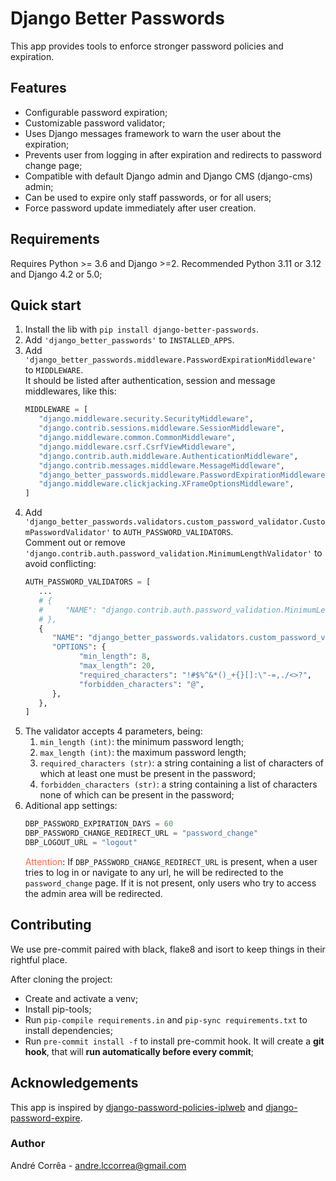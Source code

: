 # Django Better Passwords

This app provides tools to enforce stronger password policies and expiration.

## Features

* Configurable password expiration;
* Customizable password validator;
* Uses Django messages framework to warn the user about the expiration;
* Prevents user from logging in after expiration and redirects to password change page;
* Compatible with default Django admin and Django CMS (django-cms) admin;
* Can be used to expire only staff passwords, or for all users;
* Force password update immediately after user creation.

## Requirements

Requires Python >= 3.6 and Django >=2.
Recommended Python 3.11 or 3.12 and Django 4.2 or 5.0;

## Quick start

1. Install the lib with `pip install django-better-passwords`.
2. Add `'django_better_passwords'` to `INSTALLED_APPS`.
3. Add `'django_better_passwords.middleware.PasswordExpirationMiddleware'` to `MIDDLEWARE`. <br>It should be listed after authentication, session and message middlewares, like this:
   ```python
   MIDDLEWARE = [
      "django.middleware.security.SecurityMiddleware",
      "django.contrib.sessions.middleware.SessionMiddleware",
      "django.middleware.common.CommonMiddleware",
      "django.middleware.csrf.CsrfViewMiddleware",
      "django.contrib.auth.middleware.AuthenticationMiddleware",
      "django.contrib.messages.middleware.MessageMiddleware",
      "django_better_passwords.middleware.PasswordExpirationMiddleware",
      "django.middleware.clickjacking.XFrameOptionsMiddleware",
   ]
   ```
4. Add `'django_better_passwords.validators.custom_password_validator.CustomPasswordValidator'` to `AUTH_PASSWORD_VALIDATORS`.<br>
Comment out or remove `'django.contrib.auth.password_validation.MinimumLengthValidator'` to avoid conflicting:
   ```python
   AUTH_PASSWORD_VALIDATORS = [
      ...
      # {
      #     "NAME": "django.contrib.auth.password_validation.MinimumLengthValidator",
      # },
      {
         "NAME": "django_better_passwords.validators.custom_password_validator.CustomPasswordValidator",
         "OPTIONS": {
               "min_length": 8,
               "max_length": 20,
               "required_characters": "!#$%^&*()_+{}[]:\"-=,./<>?",
               "forbidden_characters": "@",
         },
      },
   ]
   ```
5. The validator accepts 4 parameters, being:
   1. `min_length (int)`: the minimum password length;
   2. `max_length (int)`: the maximum password length;
   3. `required_characters (str)`: a string containing a list of characters of which at least one must be present in the password;
   4. `forbidden_characters (str)`: a string containing a list of characters none of which can be present in the password;
6. Aditional app settings:
   ```python
   DBP_PASSWORD_EXPIRATION_DAYS = 60
   DBP_PASSWORD_CHANGE_REDIRECT_URL = "password_change"
   DBP_LOGOUT_URL = "logout"
   ```
   <span style="color:tomato">Attention</span>: If `DBP_PASSWORD_CHANGE_REDIRECT_URL` is present, when a user tries
   to log in or navigate to any url, he will be redirected to the `password_change` page.
   If it is not present, only users who try to access the admin area will be redirected.

## Contributing

We use pre-commit paired with black, flake8 and isort to keep things in their rightful place.

After cloning the project:

* Create and activate a venv;
* Install pip-tools;
* Run `pip-compile requirements.in` and `pip-sync requirements.txt` to install dependencies;
* Run `pre-commit install -f` to install pre-commit hook. It will create a **git hook**, that will **run automatically before every commit**;

## Acknowledgements

This app is inspired by [django-password-policies-iplweb](https://github.com/iplweb/django-password-policies-iplweb) and [django-password-expire](https://pypi.org/project/django-password-expire/).

### Author

André Corrêa - andre.lccorrea@gmail.com
